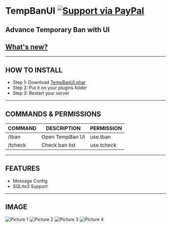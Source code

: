# TempBanUI [![Support via PayPal](https://cdn.rawgit.com/twolfson/paypal-github-button/1.0.0/dist/button.svg)](https://www.paypal.me/freakingdev)

## Advance Temporary Ban with UI
## [What's new?](https://github.com/SonsaYT04/TempBanUI/wiki)

---

## HOW TO INSTALL
* Step 1: Download [TempBanUI.phar](https://poggit.pmmp.io/r/26260/TempBanUI_dev-20.phar)
* Step 2: Put it on your plugins folder
* Step 3: Restart your server

---

## COMMANDS & PERMISSIONS
| COMMAND | DESCRIPTION | PERMISSION |
|---|---|---|
| /tban | Open TempBan UI | use.tban |
| /tcheck | Check ban list | use.tcheck |

---

## FEATURES
* Message Config
* SQLite3 Support

---

## IMAGE
![Picture 1](https://github.com/SonsaYT04/Image-and-Release/blob/master/Image/TempBanUI/Pic1.png)
![Picture 2](https://github.com/SonsaYT04/Image-and-Release/blob/master/Image/TempBanUI/Pic2.png)
![Picture 3](https://github.com/SonsaYT04/Image-and-Release/blob/master/Image/TempBanUI/Pic3.png)
![Picture 4](https://github.com/SonsaYT04/Image-and-Release/blob/master/Image/TempBanUI/Pic4.png)
